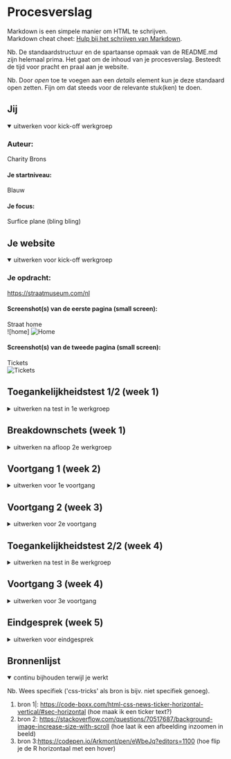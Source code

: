 # Procesverslag
Markdown is een simpele manier om HTML te schrijven.  
Markdown cheat cheet: [Hulp bij het schrijven van Markdown](https://github.com/adam-p/markdown-here/wiki/Markdown-Cheatsheet).

Nb. De standaardstructuur en de spartaanse opmaak van de README.md zijn helemaal prima. Het gaat om de inhoud van je procesverslag. Besteedt de tijd voor pracht en praal aan je website.

Nb. Door *open* toe te voegen aan een *details* element kun je deze standaard open zetten. Fijn om dat steeds voor de relevante stuk(ken) te doen.





## Jij

<details open>
  <summary>uitwerken voor kick-off werkgroep</summary>

  ### Auteur:
  Charity Brons

  #### Je startniveau:
  Blauw
  #### Je focus:
  Surfice plane (bling bling)
 
</details>





## Je website

<details open>
  <summary>uitwerken voor kick-off werkgroep</summary>

  ### Je opdracht:
  https://straatmuseum.com/nl 

  #### Screenshot(s) van de eerste pagina (small screen): 
  Straat home   
  ![home]
  <img src="readme-images/home.png" width="375px" alt="Home">

  #### Screenshot(s) van de tweede pagina (small screen):
  Tickets  
  <img src="readme-images/2epagina.png" width="375px" alt="Tickets">
 
</details>



## Toegankelijkheidstest 1/2 (week 1)

<details>
  <summary>uitwerken na test in 1e werkgroep</summary>

  ### Bevindingen
  Lijst met je bevindingen die in de test naar voren kwamen:

  #### Screenreader
  - Door de tekst scrollen is goed te doen
  - Wanneer je een button in wil drukken klikt hij automatisch naar ene header
  - Kleine icoontjes zijn moeilijk om aan te klikken
  - De scroll bar werkt heel slecht. het is niet makkelijk klikbaar en de pagina verschuift automatisch weer terug naar boven als je de bar loslaat
  - De scroll bar is niet makkelijk in gebruik om rustig dor te scrollen


  #### Muis en Toetsenbord 
  - Tekst wordt eerst volledig omringd met selectie en daarna de binnenste rand, hierdoor ga je 2 keer langs 1 woord of button
  - Wit regels worden geselecteerd
  - Wanneer je je hamburg menu opent kan je de headers niet selecteren
  - Wanneer je tickets wilt halen kan je niet makkelijk terug naar het home scherm


  #### Motoriek (shocks, elastiekjes)
  - knop combinaties zijn zo goed als niet te doen, wanneer je 1 of meer vingers mist.
  - Je kan niet snel teksten typen is


  #### Visueel (brillen, contrast, kleurenblind, dark/light). 
  Bevindingen bril - perpheral field loss

  - moeilijke focus leggen
  - wazige tekst
  - Grote letters helpen

<img src="readme-images/IMG_1552.jpeg" width="375px" alt="Mats">
</details>



## Breakdownschets (week 1)

<details>
  <summary>uitwerken na afloop 2e werkgroep</summary>

  ### de hele pagina: 
  <img src="readme-images/xdversie.png" width="375px" alt="breakdown van de hele pagina">

  ### dynamisch deel (bijv menu): 
  <img src="" width="375px" alt="breakdown van een dynamisch deel">

  ### wellicht nog een dynamisch deel (bijv filter): 
  <img src="" width="375px" alt="breakdown van nog een dynamisch deel">

</details>





## Voortgang 1 (week 2)

<details>
  <summary>uitwerken voor 1e voortgang</summary>

  ### Stand van zaken
  Het schrijven van de html code is goed te doen. Ik heb daarentegen vele moeite met het toevoegen van de css. Ik merk dat ik flexbox niet goed
  onder controle heb en er meer aandacht aan moet besteden. Ik moet me meer gaan focussen op het maken van de oefenopdrachten i.p.v. de opdracht. 

  ### Agenda voor meeting
  samen met je groepje opstellen

  | student 1 Quinty  
  - Hoe is mijn gebruik van classes en divs? Is dit de juiste manier? Hoe zou dit beter kunnen?
  - Heb ik position te vaak gebruikt? Is dit de juiste manier? Hoe zou dit beter kunnen?
  - Ik heb veel margin en padding veranderingen gebruikt om te positioneren, is dit handig? Hoe zou dit beter kunnen?   
  
  | student 2 Charity   
  - is een Hamburg menu nodig? Of mag ik ook een normale nav maken?
  - hoe werken slide shows?
  - mag je gebruik maken van sections om verschillende delen van je website aan te geven? 

  | student 3 Ryan  
  - hoe je een makkelijkere navigatie menu kan maken inplaats van hamburger menu 
  
  | student 4 Matthew       
  - moet je phone versie ook horizontaal werken?
  - moet je alle animaties ook overnemen van je site?


  ### Verslag van meeting
  hier na afloop snel de uitkomsten van de meeting vastleggen

  - Het hamburg menu wordt uitgeld in de volgende huiswerk opdracht, het is goed om deze dus te gaan maken.
  - Maak geen gebruik van divs maar juist van articles en in de css nth 1 nth 2 etc.
  - veel gebruik mmaken van padding en margins is niet erg
  - Maak de huiswerk opdrachten
  - zorg ervoor dat je verder werkt aan de eerste pagina en dat die af is voor volgende week

</details>





## Voortgang 2 (week 3)

<details>
  <summary>uitwerken voor 2e voortgang</summary>

  ### Stand van zaken
  Iedereen heeft een begin van zijn of haar website. De meeste lopen wel goed op een paar problemen na.
  Deze vragen moeten nog gesteld worden aan de studentenassisstenten.

  Voor mij persoonlijk heb ik moeite met mijn css goed krijgen. Bijvoorbeeld de header loopt niet lekker. Ik heb de hele opstelling van mijn html verandert om het mooier te maken.


  ### Agenda voor meeting
  samen met je groepje opstellen

  | student 1      | student 2          | student 3    | student 4        |
  | ---            | ---                | ---          | ---              |
  | dit bespreken  | en dit             | en ik dit    | en dan ik dat    |
  | en dat ook nog | dit als er tijd is | nog een punt | dit wil ik zeker |
  | ...            | ...                | ...          | ...              |

  Vragen:
  - Hoe maak ik een hamburg menu goed?
  - Hoe krijg ik de linkjes in mijn nav geanimeerd met een witte achtegrond?
  - Hoe maak je een horizontale scrollbar?

  ### Verslag van meeting
  hier na afloop snel de uitkomsten van de meeting vastleggen

  - Maak de opdracht uit de les
  - maak gebruik van de x value


</details>





## Toegankelijkheidstest 2/2 (week 4)

<details>
  <summary>uitwerken na test in 8e werkgroep</summary>

  ### Bevindingen
  Lijst met je bevindingen die in de test naar voren kwamen (geef ook aan wat er verbeterd is):

  #### Screenreader
  De schreenreader is erg vervelend in gebruik. Niet alle headings worden voorgelezen. Hij zegt steeds bezocht link en dan de naam van de link, wanneer er over een link getabt wordt. Het apparaat zou niet de hele link op moeten noemen. Afbeeldingen worden niet allemaal voorgelezen met een beschrijving. Het formulier wordt voorgelezen inclusief wat er in het formulier ingevuld moet worden.

  Hier een omschrijving van hoe het opgelost kan worden (met indien nodig afbeeldingen)

  #### Muis en Toetsenbord 
  Met een muis en toetsenbord door de website gaan gaat goed. Het is geen responsive website dus er wordt alleen door een telefoon scherm gescrolld. De toetsenbord tabs werken verassend goed en er word langs alle knoppen,titels en afbeeldingen gegaan.

  Hier een omschrijving van hoe het opgelost kan worden (met indien nodig afbeeldingen)


  #### Motoriek (shocks, elastiekjes)
  Door de website scrollen met een trillende arm gaat prima. Het grootste probleem is het invullen van het formulier. Die is vrij klein voor iemand met bijvoorbeeld parkinsin. 

  Hier een omschrijving van hoe het opgelost kan worden (met indien nodig afbeeldingen)


  #### Visueel (brillen, contrast, kleurenblind, dark/light). 
  De kleuren maken het onderscheid van de verschillende onderdelen duidelijk. Er moet wel een goed alternatief getoond worden voor de dark mode versie. 

  Hier een omschrijving van hoe het opgelost kan worden (met indien nodig afbeeldingen)

</details>





## Voortgang 3 (week 4)

<details>
  <summary>uitwerken voor 3e voortgang</summary>

  ### Stand van zaken
  hier dit ging goed & dit was lastig (neem ook screenshots op van delen van je website en code)


  ### Agenda voor meeting
  samen met je groepje opstellen

  | student 1      | student 2          | student 3    | student 4        |
  | ---            | ---                | ---          | ---              |
  | dit bespreken  | en dit             | en ik dit    | en dan ik dat    |
  | en dat ook nog | dit als er tijd is | nog een punt | dit wil ik zeker |
  | ...            | ...                | ...          | ...              |

  - heb ik de flex functie op de juiste css plek gezet?
  - Hoe werkt het js gedeelte met de tijger afbeelding?
  - Hoe maak ik een goed hamburg menu? Het werkt niet helemaal goed.

  ### Verslag van meeting
  hier na afloop snel de uitkomsten van de meeting vastleggen

  - ik had de fles functie niet op de juiste plek gezet ik moest het omdraaien.
  - voor de tijger zoom zijn deze js waardes goed genooeg. Het werkt prima (speel met de waardes)
  - Kijk nog eens goed naar de opdracht voor het hamburg menu, vraag anders sasja om je te helpen.

</details>





## Eindgesprek (week 5)

<details>
  <summary>uitwerken voor eindgesprek</summary>

  ### Je uitkomst - karakteristiek screenshots:
  file:///Users/cb/Documents/cmd%202021:2025/Jaar%202/Frontend%20development/basiswebsite/index.html
  <img src="readme-images/mijnversie.png" width="375px" alt="uitomst opdracht 1">

  ### Dit ging goed/Heb ik geleerd: 
  Ik heb de afgelopen weken veel geleerd omtrent html en css. Ik heb mijn basiskennis zeker verbeterd en ik kan nu makkelijker code schrijven. Ik vond het leuk om meer te leren over animeren en het daadwerkelijk mooi maken van een website. Ondanks dat ik het niet af heb gekregen. Ik vond het leuk om aan deze opdracht te werken, het is net een grote puzzel oplossen. 

  <img src="readme-images/goed.png" width="375px" alt="top">


  ### Dit was lastig/Is niet gelukt:
  Ik had heel veel moeite met het maken van de css. Ik merkte aan mezelf dat ik weer helemaal moest inkomen met css schrijven. Ik heb hierdoor de opdracht dan ook niet af gekregen. Ik heb 90% van mijn tijd besteed aan het combineren van mijn html en css code. Ik had meer hulp moeten vragen, maar dat wilde ik liever niet doen. Ik vind het jammer dat ik weinig tijd heb besteed aan het animeer gedeelte van de opdracht. 

  <img src="readme-images/" width="375px" alt="bummer">
</details>





## Bronnenlijst

<details open>
  <summary>continu bijhouden terwijl je werkt</summary>

  Nb. Wees specifiek ('css-tricks' als bron is bijv. niet specifiek genoeg).

  1. bron 1|: https://code-boxx.com/html-css-news-ticker-horizontal-vertical/#sec-horizontal (hoe maak ik een ticker text?)
  2. bron 2: https://stackoverflow.com/questions/70517687/background-image-increase-size-with-scroll (hoe laat ik een afbeelding inzoomen in beeld)
  3. bron 3:https://codepen.io/Arkmont/pen/eWbeJq?editors=1100 (hoe flip je de R horizontaal met een hover)

</details>